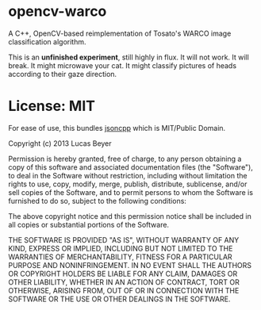 opencv-warco
============

A C++, OpenCV-based reimplementation of Tosato's WARCO image classification
algorithm.

This is an **unfinished experiment**, still highly in flux. It will not work.
It will break. It might microwave your cat. It might classify pictures of heads
according to their gaze direction.

License: MIT
============

For ease of use, this bundles [jsoncpp](http://jsoncpp.sourceforge.net/) which
is MIT/Public Domain.

Copyright (c) 2013 Lucas Beyer

Permission is hereby granted, free of charge, to any person obtaining a copy of this software and associated documentation files (the "Software"), to deal in the Software without restriction, including without limitation the rights to use, copy, modify, merge, publish, distribute, sublicense, and/or sell copies of the Software, and to permit persons to whom the Software is furnished to do so, subject to the following conditions:

The above copyright notice and this permission notice shall be included in all copies or substantial portions of the Software.

THE SOFTWARE IS PROVIDED "AS IS", WITHOUT WARRANTY OF ANY KIND, EXPRESS OR IMPLIED, INCLUDING BUT NOT LIMITED TO THE WARRANTIES OF MERCHANTABILITY, FITNESS FOR A PARTICULAR PURPOSE AND NONINFRINGEMENT. IN NO EVENT SHALL THE AUTHORS OR COPYRIGHT HOLDERS BE LIABLE FOR ANY CLAIM, DAMAGES OR OTHER LIABILITY, WHETHER IN AN ACTION OF CONTRACT, TORT OR OTHERWISE, ARISING FROM, OUT OF OR IN CONNECTION WITH THE SOFTWARE OR THE USE OR OTHER DEALINGS IN THE SOFTWARE.

